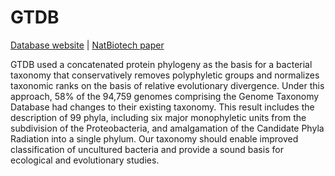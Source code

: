 # GTDB

[Database website](https://gtdb.ecogenomic.org/) | [NatBiotech paper](https://www.nature.com/articles/nbt.4229)

GTDB used a concatenated protein phylogeny as the basis for a bacterial taxonomy that conservatively removes polyphyletic groups and normalizes taxonomic ranks on the basis of relative evolutionary divergence. Under this approach, 58% of the 94,759 genomes comprising the Genome Taxonomy Database had changes to their existing taxonomy. This result includes the description of 99 phyla, including six major monophyletic units from the subdivision of the Proteobacteria, and amalgamation of the Candidate Phyla Radiation into a single phylum. Our taxonomy should enable improved classification of uncultured bacteria and provide a sound basis for ecological and evolutionary studies.
